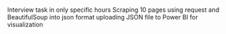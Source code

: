 #
Interview task in only specific hours
Scraping 10 pages using request and BeautifulSoup into json format 
uploading JSON file to Power BI for visualization
